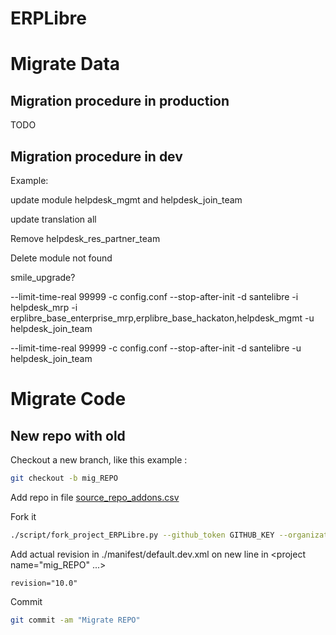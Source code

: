# ERPLibre

# Migrate Data
## Migration procedure in production

TODO

## Migration procedure in dev

Example:

update module helpdesk_mgmt and helpdesk_join_team

update translation all

Remove helpdesk_res_partner_team

Delete module not found

smile_upgrade?

--limit-time-real 99999 -c config.conf --stop-after-init -d santelibre -i helpdesk_mrp -i erplibre_base_enterprise_mrp,erplibre_base_hackaton,helpdesk_mgmt -u helpdesk_join_team

--limit-time-real 99999 -c config.conf --stop-after-init -d santelibre  -u helpdesk_join_team

# Migrate Code
## New repo with old 
Checkout a new branch, like this example :
```bash
git checkout -b mig_REPO
```

Add repo in file [source_repo_addons.csv](../source_repo_addons.csv)

Fork it
```bash
./script/fork_project_ERPLibre.py --github_token GITHUB_KEY --organization NAME
```

Add actual revision in ./manifest/default.dev.xml on new line in <project name="mig_REPO" ...>
```
revision="10.0"
```

Commit
```bash
git commit -am "Migrate REPO"
```
